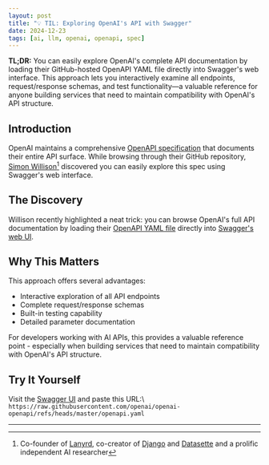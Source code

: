 ```yaml
---
layout: post
title: "💡 TIL: Exploring OpenAI's API with Swagger"
date: 2024-12-23
tags: [ai, llm, openai, openapi, spec]
---
```


**TL;DR:** You can easily explore OpenAI's complete API documentation by loading their GitHub-hosted OpenAPI YAML file directly into Swagger's web interface. This approach lets you interactively examine all endpoints, request/response schemas, and test functionality—a valuable reference for anyone building services that need to maintain compatibility with OpenAI's API structure.
<!--more-->

## Introduction

OpenAI maintains a comprehensive [OpenAPI specification](https://github.com/openai/openai-openapi/) that documents their entire API surface. While browsing through their GitHub repository, [Simon Willison](https://simonwillison.net/)[^1] discovered you can easily explore this spec using Swagger's web interface.

## The Discovery

Willison recently highlighted a neat trick: you can browse OpenAI's full API documentation by loading their [OpenAPI YAML file](https://github.com/openai/openai-openapi/blob/master/openapi.yaml) directly into [Swagger's web UI](https://petstore.swagger.io/?url=https://raw.githubusercontent.com/openai/openai-openapi/refs/heads/master/openapi.yaml#/).

## Why This Matters

This approach offers several advantages:

- Interactive exploration of all API endpoints
- Complete request/response schemas
- Built-in testing capability
- Detailed parameter documentation

For developers working with AI APIs, this provides a valuable reference point - especially when building services that need to maintain compatibility with OpenAI's API structure.

## Try It Yourself

Visit the [Swagger UI](https://petstore.swagger.io/) and paste this URL:\ `https://raw.githubusercontent.com/openai/openai-openapi/refs/heads/master/openapi.yaml`

---

[^1]: Co-founder of
    [Lanyrd](https://blog.natbat.net/post/61658401806/lanyrd-from-idea-to-exit),
    co-creator of [Django](https://simonwillison.net/2005/Jul/17/django/) and
    [Datasette](https://datasette.io/) and a prolific independent AI researcher
